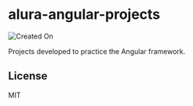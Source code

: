 # alura-angular-projects

![Created On](https://img.shields.io/badge/created%20on-june%202022-red)

Projects developed to practice the Angular framework.

## License

MIT
